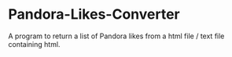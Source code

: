 # Pandora-Likes-Converter
A program to return a list of Pandora likes from a html file / text file containing html.
